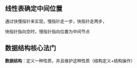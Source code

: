 ## 线性表确定中间位置

通过快慢指针来实现，慢指针走一步，快指针走两步，

快指针指向空时，慢指针指向位置为中间节点





## 数据结构核心法门

**数据结构**：定义一种性质，并且维护这种性质（结构定义+结构操作）

